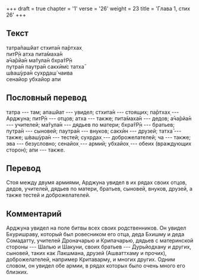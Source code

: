 +++
draft = true
chapter = '1'
verse = '26'
weight = 23
title = 'Глава 1, стих 26'
+++
## Текст

татра̄паш́йат стхита̄н па̄ртхах̣  
питР̣̄н атха пита̄маха̄н  
а̄ча̄рйа̄н ма̄тула̄н бхра̄тР̣̄н  
путра̄н паутра̄н сакхӣм̇с татха̄  
ш́ваш́ура̄н сухр̣даш́ чаива  
сенайор убхайор апи

## Пословный перевод

татра --- там; апаш́йат --- увидел; стхита̄н --- стоящих; па̄ртхах̣ ---
Арджуна; питР̣̄н --- отцов; атха --- также; пита̄маха̄н --- дедов; а̄ча̄рйа̄н
--- учителей; ма̄тула̄н --- дядьев по матери; бхра̄тР̣̄н --- братьев; путра̄н
--- сыновей; паутра̄н --- внуков; сакхӣн --- друзей; татха̄ --- также;
ш́ваш́ура̄н --- тестей; сухр̣дах̣ --- доброжелателей; ча --- также; эва ---
безусловно; сенайох̣ --- армий; убхайох̣ --- обеих (враждующих сторон);
апи --- также.

## Перевод

Стоя между двумя армиями, Арджуна увидел в их рядах своих отцов, дедов,
учителей, дядьев по матери, братьев, сыновей, внуков, друзей, а также
тестей и доброжелателей.

## Комментарий

Арджуна увидел на поле битвы всех своих родственников. Он увидел
Бхуришраву, который был ровесником его отца, деда Бхишму и деда
Сомадатту, учителей Дроначарью и Крипачарью, дядьев с материнской
стороны --- Шалью и Шакуни, своих братьев --- Дурьйодхану и других,
сыновей, таких как Лакшмана, друзей (Ашваттхаму и прочих),
доброжелателей, например Критаварму, и многих других. Одним словом, он
увидел обе армии, в рядах которых было очень много его близких.
